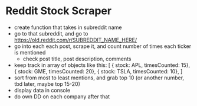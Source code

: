 # Reddit Stock Scraper

- create function that takes in subreddit name
- go to that subreddit, and go to https://old.reddit.com/r/SUBREDDIT_NAME_HERE/
- go into each each post, scrape it, and count number of times each ticker is mentioned
  - check post title, post description, comments
- keep track in array of objects like this:
  [
  { stock: APL, timesCounted: 15},
  { stock: GME, timesCounted: 20},
  { stock: TSLA, timesCounted: 10},
  ]
- sort from most to least mentions, and grab top 10 (or another number, tbd later, maybe top 15-20)
- display data in console
- do own DD on each company after that
